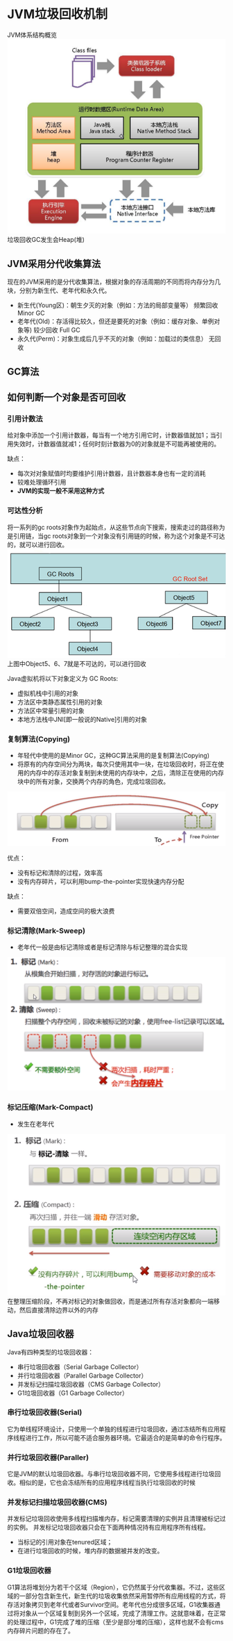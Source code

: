 # JVM垃圾回收机制

JVM体系结构概览<br>
![图片无法加载](https://github.com/Ywfy/Summary-of-interview-questions/blob/master/Other/JVM%E4%BD%93%E7%B3%BB%E7%BB%93%E6%9E%84%E6%A6%82%E8%A7%88.png)<br>
垃圾回收GC发生会Heap(堆)<br>

## JVM采用分代收集算法
现在的JVM采用的是分代收集算法，根据对象的存活周期的不同而将内存分为几块，分别为新生代、老年代和永久代。
* 新生代(Young区)：朝生夕灭的对象（例如：方法的局部变量等） 频繁回收 Minor GC
* 老年代(Old)：存活得比较久，但还是要死的对象（例如：缓存对象、单例对象等) 较少回收 Full GC
* 永久代(Perm)：对象生成后几乎不灭的对象（例如：加载过的类信息） 无回收


## GC算法
## 如何判断一个对象是否可回收
### 引用计数法
给对象中添加一个引用计数器，每当有一个地方引用它时，计数器值就加1；当引用失效时，计数器值就减1；任何时刻计数器为0的对象就是不可能再被使用的。

缺点：
* 每次对对象赋值时均要维护引用计数器，且计数器本身也有一定的消耗
* 较难处理循环引用
* <strong>JVM的实现一般不采用这种方式</strong>

### 可达性分析
将一系列的gc roots对象作为起始点，从这些节点向下搜索，搜索走过的路径称为是引用链，当gc roots对象到一个对象没有引用链的时候，称为这个对象是不可达的，就可以进行回收。<br>
![无法加载图片](https://github.com/Ywfy/Summary-of-interview-questions/blob/master/Other/kdx.png)<br>
上图中Object5、6、7就是不可达的，可以进行回收<br>

Java虚拟机将以下对象定义为 GC Roots:
* 虚拟机栈中引用的对象
* 方法区中类静态属性引用的对象
* 方法区中常量引用的对象
* 本地方法栈中JNI[即一般说的Native]引用的对象


### 复制算法(Copying)
* 年轻代中使用的是Minor GC，这种GC算法采用的是复制算法(Copying)
* 将原有的内存空间分为两块，每次只使用其中一块，在垃圾回收时，将正在使用的内存中的存活对象复制到未使用的内存块中，之后，清除正在使用的内存块中的所有对象，交换两个内存的角色，完成垃圾回收。

![图片无法加载](https://github.com/Ywfy/Summary-of-interview-questions/blob/master/Other/cop.png)<br>

优点：
* 没有标记和清除的过程，效率高
* 没有内存碎片，可以利用bump-the-pointer实现快速内存分配

缺点：
* 需要双倍空间，造成空间的极大浪费

### 标记清除(Mark-Sweep)
* 老年代一般是由标记清除或者是标记清除与标记整理的混合实现

![无法加载图片](https://github.com/Ywfy/Summary-of-interview-questions/blob/master/Other/bz.png)<br>

### 标记压缩(Mark-Compact)
* 发生在老年代

![图片无法加载](https://github.com/Ywfy/Summary-of-interview-questions/blob/master/Other/bjzl.png)<br>
在整理压缩阶段，不再对标记的对象做回收，而是通过所有存活对象都向一端移动，然后直接清除边界以外的内存<br>

## Java垃圾回收器
Java有四种类型的垃圾回收器：
* 串行垃圾回收器（Serial Garbage Collector）
* 并行垃圾回收器（Parallel Garbage Collector）
* 并发标记扫描垃圾回收器（CMS Garbage Collector）
* G1垃圾回收器（G1 Garbage Collector）

### 串行垃圾回收器(Serial)
它为单线程环境设计，只使用一个单独的线程进行垃圾回收，通过冻结所有应用程序线程进行工作，所以可能不适合服务器环境。它最适合的是简单的命令行程序。

### 并行垃圾回收器(Paraller)
它是JVM的默认垃圾回收器。与串行垃圾回收器不同，它使用多线程进行垃圾回收。相似的是，它也会冻结所有的应用程序线程当执行垃圾回收的时候

### 并发标记扫描垃圾回收器(CMS)
并发标记垃圾回收使用多线程扫描堆内存，标记需要清理的实例并且清理被标记过的实例。
并发标记垃圾回收器只会在下面两种情况持有应用程序所有线程。
* 当标记的引用对象在tenured区域；
* 在进行垃圾回收的时候，堆内存的数据被并发的改变。

### G1垃圾回收器
G1算法将堆划分为若干个区域（Region），它仍然属于分代收集器。不过，这些区域的一部分包含新生代，新生代的垃圾收集依然采用暂停所有应用线程的方式，将存活对象拷贝到老年代或者Survivor空间。老年代也分成很多区域，G1收集器通过将对象从一个区域复制到另外一个区域，完成了清理工作。这就意味着，在正常的处理过程中，G1完成了堆的压缩（至少是部分堆的压缩），这样也就不会有cms内存碎片问题的存在了。
